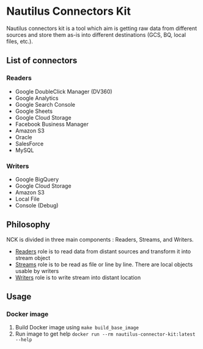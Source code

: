 # Nautilus Connectors Kit

Nautilus connectors kit is a tool which aim is getting raw data from different sources and store them as-is into different destinations (GCS, BQ, local files, etc.).

## List of connectors

### Readers

- Google DoubleClick Manager (DV360)
- Google Analytics
- Google Search Console
- Google Sheets
- Google Cloud Storage
- Facebook Business Manager
- Amazon S3
- Oracle
- SalesForce
- MySQL

### Writers

- Google BigQuery
- Google Cloud Storage
- Amazon S3
- Local File
- Console (Debug)

## Philosophy

NCK is divided in three main components : Readers, Streams, and Writers.

- [Readers](./lib/readers/README.md) role is to read data from distant sources and transform it into stream object
- [Streams](./lib/streams/README.md) role is to be read as file or line by line. There are local objects usable by writers
- [Writers](./lib/writers/README.md) role is to write stream into distant location

## Usage

### Docker image

1. Build Docker image using `make build_base_image`
2. Run image to get help `docker run --rm nautilus-connector-kit:latest --help`
